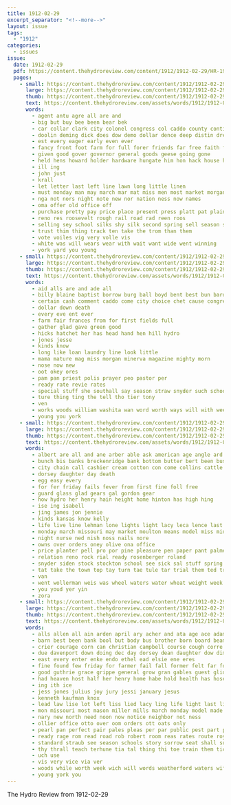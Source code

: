 ```yaml
---
title: 1912-02-29
excerpt_separator: "<!--more-->"
layout: issue
tags:
  - "1912"
categories:
  - issues
issue:
  date: 1912-02-29
  pdf: https://content.thehydroreview.com/content/1912/1912-02-29/HR-1912-02-29.pdf
  pages:
    - small: https://content.thehydroreview.com/content/1912/1912-02-29/small/HR-1912-02-29-01.jpg
      large: https://content.thehydroreview.com/content/1912/1912-02-29/large/HR-1912-02-29-01.jpg
      thumb: https://content.thehydroreview.com/content/1912/1912-02-29/thumbnails/HR-1912-02-29-01.jpg
      text: https://content.thehydroreview.com/assets/words/1912/1912-02-29/HR-1912-02-29-01.txt
      words:
        - agent antu agre all are and
        - big but buy bee been bear bek
        - car collar clark city colonel congress col caddo county conti chance come cash cost call company
        - doolin deming dick does dow demo dollar dence deep distin dress
        - est every eager early even ever
        - fancy front foot farm for full forer friends far free faith farms friday fight from
        - given good gover governor general goods geese going gone
        - held hens howard holder hardware hungate him hon hack house hance home has hydro harness had
        - ill ing
        - john just
        - krall
        - let letter last left line lawn long little linen
        - must monday man may march mar mat miss men most market morgan messa mand
        - nga not nors night note new nor nation ness now names
        - oma offer old office off
        - purchase pretty pay price place present press platt pat plain president people
        - reno res roosevelt rough rail road rad reen roos
        - selling sey school silks shy silk second spring sell season said sunday seems store state saturday sie see ship sheer stand silence sion set sup such seven
        - trust thim thing track ten take the trom than them
        - vote voiles vig very volle vis
        - white was will wears wear with wait want wide went winning
        - york yard you young
    - small: https://content.thehydroreview.com/content/1912/1912-02-29/small/HR-1912-02-29-02.jpg
      large: https://content.thehydroreview.com/content/1912/1912-02-29/large/HR-1912-02-29-02.jpg
      thumb: https://content.thehydroreview.com/content/1912/1912-02-29/thumbnails/HR-1912-02-29-02.jpg
      text: https://content.thehydroreview.com/assets/words/1912/1912-02-29/HR-1912-02-29-02.txt
      words:
        - aid alls are and ade all
        - billy blaine baptist borrow burg ball boyd bent best bun bard been
        - certain cash comment caddo come city choice chet cause congress contin church cove calhoun
        - dollar down death
        - every eve ent ever
        - farm fair frances from for first fields full
        - gather glad gave green good
        - hicks hatchet her has head hand hen hill hydro
        - jones jesse
        - kinds know
        - long like loan laundry line look little
        - mama mature mag miss morgan minerva magazine mighty morn
        - nose now new
        - oot okey ores
        - pam pan priest polis prayer peo pastor per
        - ready rate revie rates
        - special stuff she southall say season straw snyder such school see start state sunday sho
        - ture thing ting the tell tho tier tony
        - ven
        - works woods william washita wan word worth ways will with weekly
        - young you york
    - small: https://content.thehydroreview.com/content/1912/1912-02-29/small/HR-1912-02-29-03.jpg
      large: https://content.thehydroreview.com/content/1912/1912-02-29/large/HR-1912-02-29-03.jpg
      thumb: https://content.thehydroreview.com/content/1912/1912-02-29/thumbnails/HR-1912-02-29-03.jpg
      text: https://content.thehydroreview.com/assets/words/1912/1912-02-29/HR-1912-02-29-03.txt
      words:
        - albert are all and ane arber able ask american age angle ard
        - bunch bis banks breckenridge bank bottom butter bert been business bouse best but bankers box boy berg breaker
        - city chain call cashier cream cotton con come collins cattle can carnegie corn clinton canton car comes
        - dorsey daughter day death
        - egg easy every
        - for fer friday fails fever from first fine foll free
        - guard glass glad gears gal gordon gear
        - how hydro her henry hain height home hinton has high hing
        - ise ing isabell
        - jing james jon jennie
        - kinds kansas know kelly
        - life live line lehman lone lights light lacy leca lence last look lister leh laws
        - monday march missouri may market moulton means model miss middle much more man mckay
        - night nurse ned nish noss nails nore
        - owns over orders oney olive ona office
        - price planter pell pro por pine pleasure pen paper pant palmer paris per prairie pearl perfect pay
        - relation reno rock rial ready rosenberger roland
        - snyder siden stock stockton school see sick sal stuff spring sat sack sunday sell sain sale space set sund show sister supper south seed sali star springs sis son she supply samples state seat saturday soi
        - tat take the town top tay turn tae tule tar trial them ted trip
        - van
        - went wollerman weis was wheel waters water wheat weight week weatherford while wills will wife wellington wai well with wear
        - you youd yer yin
        - zora
    - small: https://content.thehydroreview.com/content/1912/1912-02-29/small/HR-1912-02-29-04.jpg
      large: https://content.thehydroreview.com/content/1912/1912-02-29/large/HR-1912-02-29-04.jpg
      thumb: https://content.thehydroreview.com/content/1912/1912-02-29/thumbnails/HR-1912-02-29-04.jpg
      text: https://content.thehydroreview.com/assets/words/1912/1912-02-29/HR-1912-02-29-04.txt
      words:
        - alls allen all ain arden april ary acher and ata age ace adams acres are ago alle
        - barn best been bank bool but body bus brother born board beams business buy benson both bott bond book boys
        - crier courage corn can christian campbell course cough corre clara choice company coast church col car colorado class came cotton clyde call city comfort cash comp carver chester
        - due davenport down doing dec day dorsey dean daughter dow dimes deme days daily din drader during dry death deney deter dering done
        - east every enter enke endo ethel ead elsie ene eres
        - fine found few friday for farmer fail fall former felt far fost first free fatal friends force fer from farm fay fea
        - good guthrie grace grippe general grow gran gables guest glidewell gordon
        - had heaven host half her henry home habe hold health has hosey hoot hydro hail
        - ing ith ice
        - jess jones julius joy jury jessi january jesus
        - kenneth kaufman knox
        - lead law lise lot left liss lied lacy ling life light last lincoln lary leona list les lack little lor lay lalone let lynn large lish lae lat
        - mon missouri most mason miller mills march monday model made miss may mans morris mer must more mine much mexico mal murphy many
        - nary new north need noon now notice neighbor not ness
        - ollier office otto over oom orders ott oats only
        - pearl pan perfect pair pales pleas per par public pest part paso people pica paper pitzer price pacific points pass papi patient palace peter peo pat pleasant
        - ready rage rom read road rob robert room reas rates route royal roy
        - standard straub see season schools story sorrow seat shall sunny said school shaw she surgeon seed sale sup sun southern sat sour sutton scott soy stock sell sas special saturday son show such seeds sunday severe spring sims sunshine state stiff sur short service starr sick sha simple
        - thy thrall teach terhune tia tal thing thi toe train them ticker the
        - uch use
        - vis very vice via ver
        - woods while worth week wich will words weatherford waters wife williams work was wish wil weak with way world
        - young york you
---
```


The Hydro Review from 1912-02-29

<!--more-->

